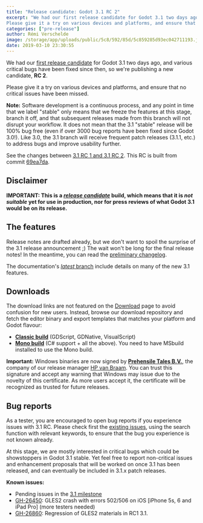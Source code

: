 ```yaml
---
title: "Release candidate: Godot 3.1 RC 2"
excerpt: "We had our first release candidate for Godot 3.1 two days ago, and various critical bugs have been fixed since then, so we're publishing a new candidate, RC 2.
Please give it a try on various devices and platforms, and ensure that no critical issues have been missed."
categories: ["pre-release"]
author: Rémi Verschelde
image: /storage/app/uploads/public/5c8/592/85d/5c859285d93ec042711193.jpg
date: 2019-03-10 23:30:55
---
```


We had our [first release candidate](/article/release-candidate-godot-3-1-rc-1) for Godot 3.1 two days ago, and various critical bugs have been fixed since then, so we're publishing a new candidate, **RC 2**.

Please give it a try on various devices and platforms, and ensure that no critical issues have been missed.

**Note:** Software development is a continuous process, and any point in time that we label "stable" only means that we freeze the features at this stage, branch it off, and that subsequent releases made from this branch will not disrupt your workflow. It does not mean that the 3.1 "stable" release will be 100% bug free (even if over 3000 bug reports have been fixed since Godot 3.0!). Like 3.0, the 3.1 branch will receive frequent patch releases (3.1.1, etc.) to address bugs and improve usability further.

See the changes between [3.1 RC 1 and 3.1 RC 2](https://github.com/godotengine/godot/compare/201cb8d7ed8134eb21d41189025b8619557b7e1d...69ea7da76642be223f52f671677bcae99ba2db1b). This RC is built from commit [69ea7da](https://github.com/godotengine/godot/commit/69ea7da76642be223f52f671677bcae99ba2db1b).

## Disclaimer

**IMPORTANT: This is a [*release candidate*](https://en.wikipedia.org/wiki/Software_release_life_cycle#Release_candidate) build, which means that it is *not suitable* yet for use in production, nor for press reviews of what Godot 3.1 would be on its release.**

## The features

Release notes are drafted already, but we don't want to spoil the surprise of the 3.1 release announcement ;) The wait won't be long for the final release notes!
In the meantime, you can read the [preliminary changelog](https://github.com/godotengine/godot/blob/master/CHANGELOG.md#unreleased).

The documentation's [*latest* branch](http://docs.godotengine.org/en/latest/) include details on many of the new 3.1 features.

## Downloads

The download links are not featured on the [Download](/download) page to avoid confusion for new users. Instead, browse our download repository and fetch the editor binary and export templates that matches your platform and Godot flavour:

- [**Classic build**](https://downloads.tuxfamily.org/godotengine/3.1/rc2) (GDScript, GDNative, VisualScript)
- [**Mono build**](https://downloads.tuxfamily.org/godotengine/3.1/rc2/mono) (C# support + all the above). You need to have MSbuild installed to use the Mono build.

**Important:** Windows binaries are now signed by [**Prehensile Tales B.V.**](https://www.prehensile-tales.com), the company of our release manager [HP van Braam](https://github.com/hpvb). You can trust this signature and accept any warning that Windows may issue due to the novelty of this certificate. As more users accept it, the certificate will be recognized as trusted for future releases.

## Bug reports

As a tester, you are encouraged to open bug reports if you experience issues with 3.1 RC. Please check first the [existing issues](https://github.com/godotengine/godot/issues), using the search function with relevant keywords, to ensure that the bug you experience is not known already.

At this stage, we are mostly interested in critical bugs which could be showstoppers in Godot 3.1 stable. Yet feel free to report non-critical issues and enhancement proposals that will be worked on once 3.1 has been released, and can eventually be included in 3.1.x patch releases.

**Known issues:**

- Pending issues in the [3.1 milestone](https://github.com/godotengine/godot/issues?q=is%3Aopen+is%3Aissue+milestone%3A3.1)
- [GH-26450](https://github.com/godotengine/godot/issues/26450): GLES2 crash with errors 502/506 on iOS [iPhone 5s, 6 and iPad Pro] (more testers needed)
- [GH-26860](https://github.com/godotengine/godot/issues/26860): Regression of GLES2 materials in RC1 3.1.
